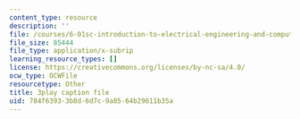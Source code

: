 ```yaml
---
content_type: resource
description: ''
file: /courses/6-01sc-introduction-to-electrical-engineering-and-computer-science-i-spring-2011/784f63933b8d6d7c9a8564b29611b35a_xMWcIb6XGVA.srt
file_size: 85444
file_type: application/x-subrip
learning_resource_types: []
license: https://creativecommons.org/licenses/by-nc-sa/4.0/
ocw_type: OCWFile
resourcetype: Other
title: 3play caption file
uid: 784f6393-3b8d-6d7c-9a85-64b29611b35a
---
```

